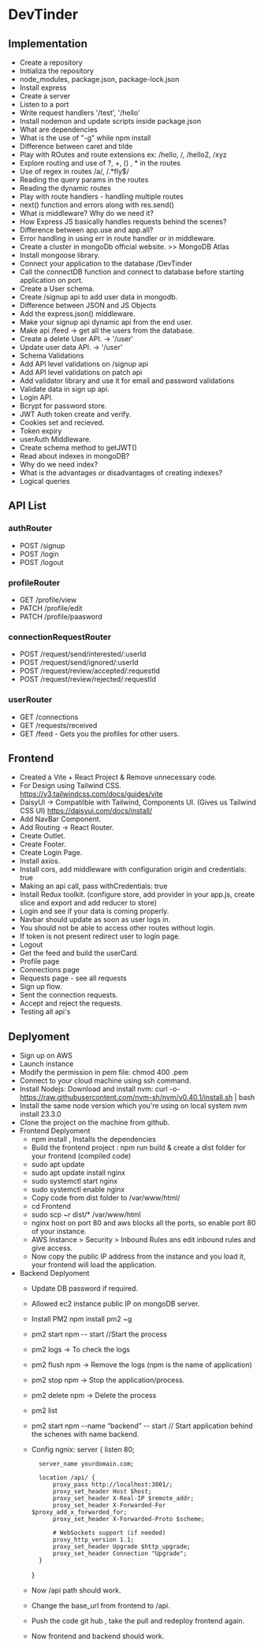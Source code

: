 # DevTinder

## Implementation

- Create a repository
- Initializa the repository
- node_modules, package.json, package-lock.json
- Install express
- Create a server
- Listen to a port
- Write request handlers '/test', '/hello'
- Install nodemon and update scripts inside package.json
- What are dependencies
- What is the use of "-g" while npm install
- Difference between caret and tilde
- Play with ROutes and route extensions ex: /hello, /, /hello2, /xyz
- Explore routing and use of ?, +, () , \* in the routes
- Use of regex in routes /a/, /.\*fly$/
- Reading the query params in the routes
- Reading the dynamic routes
- Play with route handlers - handling multiple routes
- next() function and errors along with res.send()
- What is middleware? Why do we need it?
- How Express JS basically handles requests behind the scenes?
- Difference between app.use and app.all?
- Error handling in using err in route handler or in middleware.
- Create a cluster in mongoDb official website. >> MongoDB Atlas
- Install mongoose library.
- Connect your application to the database <connection-url>/DevTinder
- Call the connectDB function and connect to database before starting application on port.
- Create a User schema.
- Create /signup api to add user data in mongodb.
- Difference between JSON and JS Objects
- Add the express.json() middleware.
- Make your signup api dynamic api from the end user.
- Make api /feed -> get all the users from the database.
- Create a delete User API. -> '/user'
- Update user data API. -> '/user'
- Schema Validations
- Add API level validations on /signup api
- Add API level validations on patch api
- Add validator library and use it for email and password validations
- Validate data in sign up api.
- Login API.
- Bcrypt for password store.
- JWT Auth token create and verify.
- Cookies set and recieved.
- Token expiry
- userAuth Middleware.
- Create schema method to getJWT()
- Read about indexes in mongoDB?
- Why do we need index?
- What is the advantages or disadvantages of creating indexes?
- Logical queries

## API List

### authRouter

- POST /signup
- POST /login
- POST /logout

### profileRouter

- GET /profile/view
- PATCH /profile/edit
- PATCH /profile/paasword

### connectionRequestRouter

- POST /request/send/interested/:userId
- POST /request/send/ignored/:userId
- POST /request/review/accepted/:requestId
- POST /request/review/rejected/:requestId

### userRouter

- GET /connections
- GET /requests/received
- GET /feed - Gets you the profiles for other users.

## Frontend

- Created a Vite + React Project & Remove unnecessary code.
- For Design using Tailwind CSS. https://v3.tailwindcss.com/docs/guides/vite
- DaisyUI -> Compatilble with Tailwind, Components UI. (Gives us Tailwind CSS UI) https://daisyui.com/docs/install/
- Add NavBar Component.
- Add Routing -> React Router.
- Create Outlet.
- Create Footer.
- Create Login Page.
- Install axios.
- Install cors, add middleware with configuration origin and credentials: true
- Making an api call, pass withCredentials: true
- Install Redux toolkit. (configure store, add provider in your app.js, create slice and export and add reducer to store)
- Login and see if your data is coming properly.
- Navbar should update as soon as user logs in.
- You should not be able to access other routes without login.
- If token is not present redirect user to login page.
- Logout
- Get the feed and build the userCard.
- Profile page
- Connections page
- Requests page - see all requests
- Sign up flow.
- Sent the connection requests.
- Accept and reject the requests.
- Testing all api's

## Deplyoment
- Sign up on AWS
- Launch instance
- Modify the permission in pem file: chmod 400 <secret>.pem
- Connect to your cloud machine using ssh command.
- Install Nodejs: Download and install nvm: curl -o- https://raw.githubusercontent.com/nvm-sh/nvm/v0.40.1/install.sh | bash
- Install the same node version which you're using on local system nvm install 23.3.0
- Clone the project on the machine from github.
- Frontend Deplyoment
    - npm install , Installs the dependencies
    - Build the frontend project : npm run build & create a dist folder for your frontend (compiled code)
    - sudo apt update
    - sudo apt update install nginx
    - sudo systemctl start nginx
    - sudo systemctl enable nginx
    - Copy code from dist folder to  /var/www/html/
    - cd Frontend
    - sudo scp ~r dist/* /var/www/html
    - nginx host on port 80 and aws blocks all the ports, so enable port 80 of your instance.
    - AWS Instance > Security > Inbound Rules ans edit inbound rules and give access.
    - Now copy the public IP address from the instance and you load it, your frontend will load the application.
- Backend Deplyoment
    - Update DB password if required.
    - Allowed ec2 instance public IP on mongoDB server.
    - Install PM2 npm install pm2 ~g
    - pm2 start npm -- start //Start the process
    - pm2 logs -> To check the logs
    - pm2 flush npm -> Remove the logs (npm is the name of application)
    - pm2 stop npm -> Stop the application/process.
    - pm2 delete npm -> Delete the process
    - pm2 list
    - pm2 start npm  --name “backend” -- start // Start application behind the schenes with name backend.
    - Config ngnix: 
            server {
            listen 80;

            server_name yourdomain.com;

            location /api/ {
                proxy_pass http://localhost:3001/;
                proxy_set_header Host $host;
                proxy_set_header X-Real-IP $remote_addr;
                proxy_set_header X-Forwarded-For $proxy_add_x_forwarded_for;
                proxy_set_header X-Forwarded-Proto $scheme;

                # WebSockets support (if needed)
                proxy_http_version 1.1;
                proxy_set_header Upgrade $http_upgrade;
                proxy_set_header Connection "Upgrade";
            }
        }
    - Now /api path should work.
    - Change the base_url from frontend to /api.
    - Push the code git hub , take the pull and redeploy frontend again.
    - Now frontend and backend should work.



